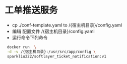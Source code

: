  
 # 工单推送服务

 - cp ./conf-template.yaml  to /{宿主机目录}/config.yaml
 - 编辑 配置文件 /{宿主机目录}/config.yaml
 - 运行命令下列命令

```sh
 docker run  \
 -d -v /{宿主机目录}:/usr/src/app/config \
 sparkliu222/softlayer_ticket_notification:v1
```